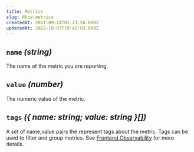 ```yaml
---
title: Metrics
slug: Nkcw-metrics
createdAt: 2021-09-14T01:21:56.000Z
updatedAt: 2022-10-03T19:42:03.000Z
---
```


## `name` _(string)_

The name of the metric you are reporting.

## `value` _(number)_

The numeric value of the metric.

## `tags` _({ name: string; value: string }\[])_

A set of name,value pairs the represent tags about the metric. Tags can be used to filter and group metrics. See [Frontend Observability](/product-features/frontend-observability) for more details.

